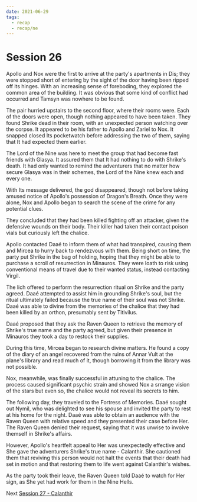 ```yaml
---
date: 2021-06-29
tags:
  - recap
  - recap/ne
---
```

# Session 26
Apollo and Nox were the first to arrive at the party's apartments in Dis; they were stopped short of entering by the sight of the door having been ripped off its hinges. With an increasing sense of foreboding, they explored the common area of the building. It was obvious that some kind of conflict had occurred and Tamsyn was nowhere to be found.

The pair hurried upstairs to the second floor, where their rooms were. Each of the doors were open, though nothing appeared to have been taken. They found Shrike dead in their room, with an unexpected person watching over the corpse. It appeared to be his father to Apollo and Zariel to Nox. It snapped closed Its pocketwatch before addressing the two of them, saying that It had expected them earlier.

The Lord of the Nine was here to meet the group that had become fast friends with Glasya. It assured them that It had nothing to do with Shrike's death. It had only wanted to remind the adventurers that no matter how secure Glasya was in their schemes, the Lord of the Nine knew each and every one.

With Its message delivered, the god disappeared, though not before taking amused notice of Apollo's possession of Dragon's Breath. Once they were alone, Nox and Apollo began to search the scene of the crime for any potential clues.

They concluded that they had been killed fighting off an attacker, given the defensive wounds on their body. Their killer had taken their contact poison vials but curiously left the chalice.

Apollo contacted Daaé to inform them of what had transpired, causing them and Mircea to hurry back to rendezvous with them. Being short on time, the party put Shrike in the bag of holding, hoping that they might be able to purchase a scroll of resurrection in Minauros. They were loath to risk using conventional means of travel due to their wanted status, instead contacting Virgil.

The lich offered to perform the resurrection ritual on Shrike and the party agreed. Daaé attempted to assist him in grounding Shrike's soul, but the ritual ultimately failed because the true name of their soul was not Shrike. Daaé was able to divine from the memories of the chalice that they had been killed by an orthon, presumably sent by Titivilus.

Daaé proposed that they ask the Raven Queen to retrieve the memory of Shrike's true name and the party agreed, but given their presence in Minauros they took a day to restock their supplies.

During this time, Mircea began to research divine matters. He found a copy of the diary of an angel recovered from the ruins of Annar Vult at the plane's library and read much of it, though borrowing it from the library was not possible.

Nox, meanwhile, was finally successful in attuning to the chalice. The process caused significant psychic strain and showed Nox a srrange vision of the stars but even so, the chalice would not reveal its secrets to him.

The following day, they traveled to the Fortress of Memories. Daaé sought out Nymil, who was delighted to see his spouse and invited the party to rest at his home for the night. Daaé was able to obtain an audience with the Raven Queen with relative speed and they presented their case before Her. The Raven Queen denied their request, saying that it was unwise to involve themself in Shrike's affairs.

However, Apollo's heartfelt appeal to Her was unexpectedly effective and She gave the adventurers Shrike's true name - Calanthir. She cautioned them that reviving this person would not halt the events that their death had set in motion and that restoring them to life went against Calanthir's wishes.

As the party took their leave, the Raven Queen told Daaé to watch for Her sign, as She yet had work for them in the Nine Hells.

Next
[Session 27 - Calanthir](Session%2027%20-%20Calanthir.md)